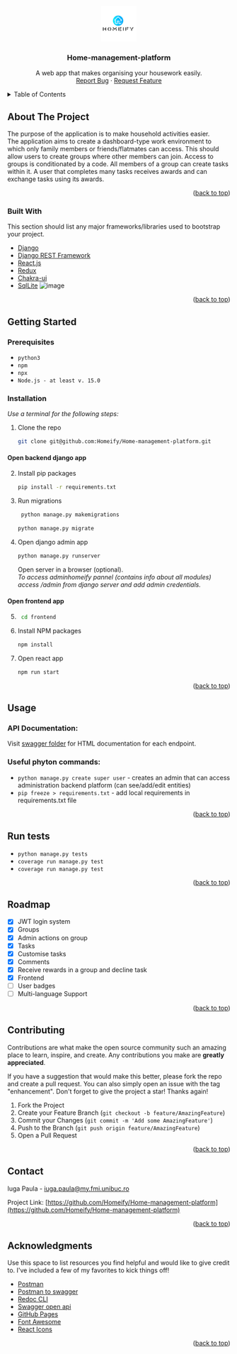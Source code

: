 <!-- Improved compatibility of back to top link: See: https://github.com/othneildrew/Best-README-Template/pull/73 -->
<a name="readme-top"></a>
<!--
*** Thanks for checking out the Best-README-Template. If you have a suggestion
*** that would make this better, please fork the repo and create a pull request
*** or simply open an issue with the tag "enhancement".
*** Don't forget to give the project a star!
*** Thanks again! Now go create something AMAZING! :D
-->



<!-- PROJECT SHIELDS -->
<!--
*** I'm using markdown "reference style" links for readability.
*** Reference links are enclosed in brackets [ ] instead of parentheses ( ).
*** See the bottom of this document for the declaration of the reference variables
*** for contributors-url, forks-url, etc. This is an optional, concise syntax you may use.
*** https://www.markdownguide.org/basic-syntax/#reference-style-links
-->



<!-- PROJECT LOGO -->
<br />
<div align="center">
  <a href="https://github.com/othneildrew/Best-README-Template">
    <img src="frontend/public/LogoSample_ByTailorBrands.jpg" alt="Logo" width="80" height="80">
  </a>

  <h3 align="center">Home-management-platform</h3>

  <p align="center">
   A web app that makes organising your housework easily.
    <br />
    <a href="https://github.com/Homeify/Home-management-platform/issues">Report Bug</a>
    ·
    <a href="https://github.com/Homeify/Home-management-platform/issues">Request Feature</a>
  </p>
</div>



<!-- TABLE OF CONTENTS -->
<details>
  <summary>Table of Contents</summary>
  <ol>
    <li>
      <a href="#about-the-project">About The Project</a>
      <ul>
        <li><a href="#built-with">Built With</a></li>
      </ul>
    </li>
    <li>
      <a href="#getting-started">Getting Started</a>
      <ul>
        <li><a href="#prerequisites">Prerequisites</a></li>
        <li><a href="#installation">Installation</a></li>
      </ul>
    </li>
    <li><a href="#usage">Usage</a></li>
    <li><a href="#run-tests">Tests</a></li>
    <li><a href="#roadmap">Roadmap</a></li>
    <li><a href="#contributing">Contributing</a></li>
    <li><a href="#contact">Contact</a></li>
    <li><a href="#acknowledgments">Acknowledgments</a></li>
  </ol>
</details>



<!-- ABOUT THE PROJECT -->
## About The Project
The purpose of the application is to make household activities easier. <br>
The application aims to create a dashboard-type work environment to which only family members or friends/flatmates can access. This should allow users to create groups where other members can join.
Access to groups is conditionated by a code. All members of a group can create tasks within it. 
A user that completes many tasks receives awards and can exchange tasks using its awards.

<p align="right">(<a href="#readme-top">back to top</a>)</p>



### Built With

This section should list any major frameworks/libraries used to bootstrap your project.

* [Django](https://www.djangoproject.com/)
* [Django REST Framework](https://www.django-rest-framework.org/)
* [React.js](https://reactjs.org/)
* [Redux](https://react-redux.js.org/)
* [Chakra-ui](https://chakra-ui.com/docs/components)
* [SqlLite](https://www.sqlite.org/index.html)
![image](https://miro.medium.com/max/1400/1*lAMsvtB6afHwTQYCNM1xvw.webp)
<p align="right">(<a href="#readme-top">back to top</a>)</p>



<!-- GETTING STARTED -->
## Getting Started
### Prerequisites

* ```python3```
* ```npm```
* ```npx```
* ```Node.js - at least v. 15.0```

### Installation
_Use a terminal for the following steps:_
1. Clone the repo
   ```sh
   git clone git@github.com:Homeify/Home-management-platform.git
   ```
#### Open backend django app 
2. Install pip packages
    ```sh
    pip install -r requirements.txt
    ```
3. Run migrations
    ````sh
     python manage.py makemigrations
     ````
    ```sh
   python manage.py migrate
    ```
4. Open django admin app
    ```sh 
    python manage.py runserver
    ```
    Open server in a browser (optional). <br>
    _To access adminhomeify pannel (contains info about all modules) access /admin from django server and add admin credentials._
#### Open frontend app
5. ```sh
    cd frontend
    ```
6. Install NPM packages
   ```sh
   npm install
   ```
7. Open react app
   ```sh
   npm run start
   ```

<p align="right">(<a href="#readme-top">back to top</a>)</p>



<!-- USAGE EXAMPLES -->
## Usage
### API Documentation: 
Visit [swagger folder](https://github.com/Homeify/Home-management-platform/tree/main/homeify/swagger_documentation) for HTML documentation for each endpoint.

### Useful phyton commands:
* ```python manage.py create super user``` - creates an admin that can access administration backend platform (can see/add/edit entities)
* ```pip freeze > requirements.txt``` - add local requirements in requirements.txt file



<p align="right">(<a href="#readme-top">back to top</a>)</p>

## Run tests
* ```python manage.py tests```
* ```coverage run manage.py test```
* ```coverage run manage.py test```

<p align="right">(<a href="#readme-top">back to top</a>)</p>

<!-- ROADMAP -->
## Roadmap

- [x] JWT login system
- [x] Groups
- [x] Admin actions on group
- [x] Tasks
- [x] Customise tasks
- [x] Comments
- [x] Receive rewards in a group and decline task
- [x] Frontend
- [ ] User badges
- [ ] Multi-language Support

<p align="right">(<a href="#readme-top">back to top</a>)</p>



<!-- CONTRIBUTING -->
## Contributing

Contributions are what make the open source community such an amazing place to learn, inspire, and create. Any contributions you make are **greatly appreciated**.

If you have a suggestion that would make this better, please fork the repo and create a pull request. You can also simply open an issue with the tag "enhancement".
Don't forget to give the project a star! Thanks again!

1. Fork the Project
2. Create your Feature Branch (`git checkout -b feature/AmazingFeature`)
3. Commit your Changes (`git commit -m 'Add some AmazingFeature'`)
4. Push to the Branch (`git push origin feature/AmazingFeature`)
5. Open a Pull Request

<p align="right">(<a href="#readme-top">back to top</a>)</p>



<!-- CONTACT -->
## Contact

Iuga Paula  - iuga.paula@my.fmi.unibuc.ro

Project Link: [https://github.com/Homeify/Home-management-platform](https://github.com/Homeify/Home-management-platform)

<p align="right">(<a href="#readme-top">back to top</a>)</p>



<!-- ACKNOWLEDGMENTS -->
## Acknowledgments

Use this space to list resources you find helpful and would like to give credit to. I've included a few of my favorites to kick things off!

* [Postman](https://www.postman.com/)
* [Postman to swagger](https://metamug.com/article/api-integration/postman-to-swagger.html)
* [Redoc CLI](https://redocly.com/docs/redoc/deployment/cli/)
* [Swagger open api](https://swagger.io/)
* [GitHub Pages](https://pages.github.com)
* [Font Awesome](https://fontawesome.com)
* [React Icons](https://react-icons.github.io/react-icons/search)

<p align="right">(<a href="#readme-top">back to top</a>)</p>

